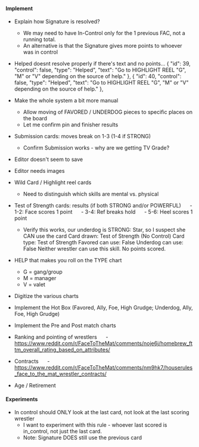 #### Implement
- Explain how Signature is resolved?
    - We may need to have In-Control only for the 1 previous FAC, not a running total.
    - An alternative is that the Signature gives more points to whoever was in control
- Helped doesnt resolve properly if there's text and no points...
      {
        "id": 39,
        "control": false,
        "type": "Helped",
        "text": "Go to HIGHLIGHT REEL \"G\", \"M\" or \"V\" depending on the source of help."
      },
      {
        "id": 40,
        "control": false,
        "type": "Helped",
        "text": "Go to HIGHLIGHT REEL \"G\", \"M\" or \"V\" depending on the source of help."
      },
- Make the whole system a bit more manual
    - Allow moving of FAVORED / UNDERDOG pieces to specific places on the board
    - Let me confirm pin and finisher results
- Submission cards: moves break on 1-3 (1-4 if STRONG)
    - Confirm Submission works - why are we getting TV Grade?
- Editor doesn't seem to save
- Editor needs images
- Wild Card / Highlight reel cards
    - Need to distinguish which skills are mental vs. physical
- Test of Strength cards: results (if both STRONG and/or POWERFUL)
     - 1-2: Face scores 1 point
     - 3-4: Ref breaks hold
     - 5-6: Heel scores 1 point

    - Verify this works, our underdog is STRONG: Star, so I suspect she CAN use the card
        Card drawn: Test of Strength (No Control)
        Card type: Test of Strength
        Favored can use: False
        Underdog can use: False
        Neither wrestler can use this skill. No points scored.

- HELP that makes you roll on the TYPE chart
    - G = gang/group
    - M = manager
    - V = valet
- Digitize the various charts
- Implement the Hot Box (Favored, Ally, Foe, High Grudge; Underdog, Ally, Foe, High Grudge)
- Implement the Pre and Post match charts
- Ranking and pointing of wrestlers
     - https://www.reddit.com/r/FaceToTheMat/comments/noje6j/homebrew_fttm_overall_rating_based_on_attributes/
- Contracts
     - https://www.reddit.com/r/FaceToTheMat/comments/nm9hk7/houserules_face_to_the_mat_wrestler_contracts/
- Age / Retirement

#### Experiments
- In control should ONLY look at the last card, not look at the last scoring wrestler
    - I want to experiment with this rule - whoever last scored is in_control, not just the last card.
    - Note: Signature DOES still use the previous card